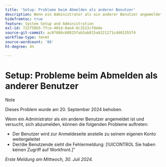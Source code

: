 ```yaml
---
title: 'Setup: Probleme beim Abmelden als anderer Benutzer'
description: Wenn ein Administrator als ein anderer Benutzer angemeldet ist und versucht, sich abzumelden, können Probleme auftreten.
hidefromtoc: true
feature: System Setup and Administration
exl-id: 722f58b5-7fce-401d-8ae4-8c1522cfde6e
source-git-commit: ac07686c60025fab3ab815a6321271cd401355f4
workflow-type: tm+mt
source-wordcount: '86'
ht-degree: 4%

---
```


# Setup: Probleme beim Abmelden als anderer Benutzer

>[!NOTE]
>
>Dieses Problem wurde am 20. September 2024 behoben.

Wenn ein Administrator als ein anderer Benutzer angemeldet ist und versucht, sich abzumelden, können die folgenden Probleme auftreten:

* Der Benutzer wird zur Anmeldeseite anstelle zu seinem eigenen Konto weitergeleitet
* Der/die Benutzende sieht die Fehlermeldung: [!UICONTROL Sie haben keinen Zugriff auf Workfront.]&quot;

_Erste Meldung am Mittwoch, 30. Juli 2024._
